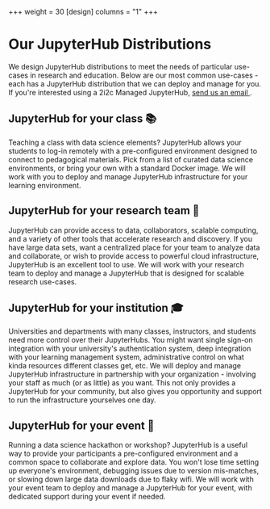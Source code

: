 +++
weight = 30
[design]
  columns = "1"
+++

# Our JupyterHub Distributions

We design JupyterHub distributions to meet the needs of particular use-cases in research and education. Below are our most common use-cases - each has a JupyterHub distribution that we can deploy and manage for you.  If you're interested using a 2i2c Managed JupyterHub, [send us an email <i class="fas fa-envelope"></i>](mailto:hello@2i2c.org).


## JupyterHub for your class 📚

Teaching a class with data science elements? JupyterHub allows
your students to log-in remotely with a pre-configured environment designed
to connect to pedagogical materials. Pick from a list of curated data science
environments, or bring your own with a standard Docker image.
We will work with you to deploy and manage JupyterHub infrastructure for your
learning environment.

## JupyterHub for your research team 🚀

JupyterHub can provide access to data, collaborators, scalable computing, and
a variety of other tools that accelerate research and discovery. If you have large
data sets, want a centralized place for your team to analyze data and collaborate,
or wish to provide access to powerful cloud infrastructure, JupyterHub is an excellent
tool to use. We will work with your research team to deploy and manage a JupyterHub
that is designed for scalable research use-cases.

## JupyterHub for your institution 🎓

Universities and departments with many classes, instructors, and students
need more control over their JupyterHubs. You might want single sign-on integration with
your university's authentication system, deep integration with your learning
management system, administrative control on what kinda resources different
classes get, etc. We will deploy and manage JupyterHub infrastructure in partnership
with your organization - involving your staff as much (or as little) as you want.
This not only provides a JupyterHub for your community, but also gives you
opportunity and support to run the infrastructure yourselves one day.

## JupyterHub for your event 📅

Running a data science hackathon or workshop? JupyterHub is a useful way to provide
your participants a pre-configured environment and a common space to collaborate
and explore data. You won't lose time setting up everyone's environment, debugging
issues due to version mis-matches, or slowing down large data downloads due
to flaky wifi. We will work with your event team to deploy and manage a JupyterHub
for your event, with dedicated support during your event if needed.
